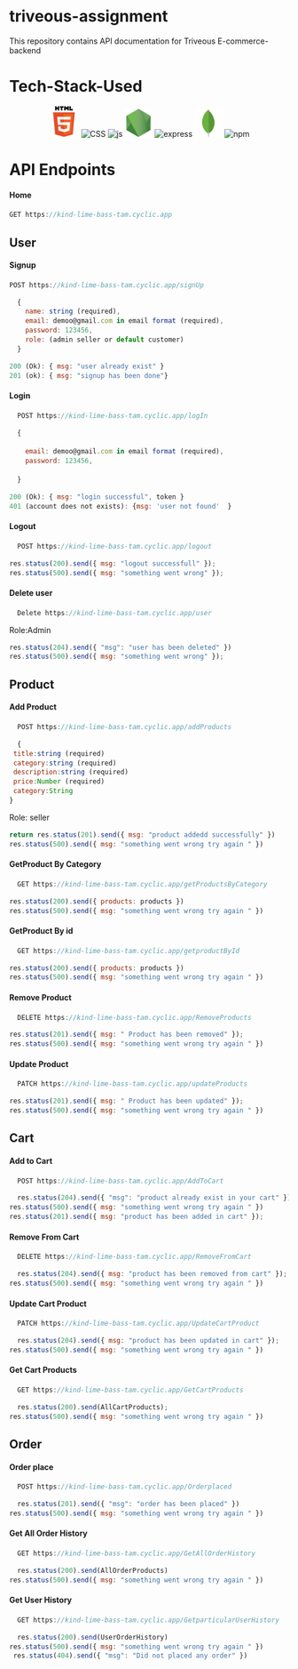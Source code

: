 ﻿# triveous-assignment
This repository contains API documentation for Triveous E-commerce-backend
# Tech-Stack-Used
<p align = "center">
<img src="https://github.com/PrinceCorwin/Useful-tech-icons/blob/main/images/HTML.png" alt="html" width="55" height="55"/>
<img src="https://user-images.githubusercontent.com/25181517/183898674-75a4a1b1-f960-4ea9-abcb-637170a00a75.png" alt="CSS" width="50" height="55"/>
<img src="https://user-images.githubusercontent.com/25181517/117447155-6a868a00-af3d-11eb-9cfe-245df15c9f3f.png" alt="js" width="50" height="50"/>
<img src="https://raw.githubusercontent.com/PrinceCorwin/Useful-tech-icons/main/images/nodejs.png" alt="nodejs" width="50" height="50"/>
<img src="https://res.cloudinary.com/kc-cloud/images/f_auto,q_auto/v1651772163/expressjslogo/expressjslogo.webp?_i=AA" alt="express" width="50" height="50"/>
<img src="https://raw.githubusercontent.com/PrinceCorwin/Useful-tech-icons/main/images/mongodb-leaf.png" alt="mongo" width="50" height="50"/> 
<img src="https://user-images.githubusercontent.com/25181517/121401671-49102800-c959-11eb-9f6f-74d49a5e1774.png" alt="npm" width="50" height="50"/>
  
</p>


# API Endpoints
  #### Home
  ```` javascript
  GET https://kind-lime-bass-tam.cyclic.app
  ````
  ## User

  #### Signup
  ```` javascript
  POST https://kind-lime-bass-tam.cyclic.app/signUp
  ````
````javascript
  {
    name: string (required),
    email: demoo@gmail.com in email format (required),
    password: 123456,
    role: (admin seller or default customer)
  }
````
```` javascript
200 (Ok): { msg: "user already exist" }
201 (ok): { msg: "signup has been done"}
````

#### Login
```` javascript
  POST https://kind-lime-bass-tam.cyclic.app/logIn
  ````
````javascript
  {
    
    email: demoo@gmail.com in email format (required),
    password: 123456,
    
  }
````
```` javascript
200 (Ok): { msg: "login successful", token }
401 (account does not exists): {msg: 'user not found'  }
````
#### Logout
```` javascript
  POST https://kind-lime-bass-tam.cyclic.app/logout
  ````


```` javascript
res.status(200).send({ msg: "logout successfull" });
res.status(500).send({ msg: "something went wrong" });
````
#### Delete user

```` javascript
  Delete https://kind-lime-bass-tam.cyclic.app/user
  ````

Role:Admin

```` javascript
res.status(204).send({ "msg": "user has been deleted" })
res.status(500).send({ msg: "something went wrong" });
````

## Product
#### Add Product
```` javascript
  POST https://kind-lime-bass-tam.cyclic.app/addProducts
  ````
```` javascript
  {
 title:string (required)
 category:string (required)
 description:string (required)
 price:Number (required)
 category:String
}

  ````
Role: seller

```` javascript
return res.status(201).send({ msg: "product addedd successfully" })
res.status(500).send({ msg: "something went wrong try again " })
````
#### GetProduct By Category
```` javascript
  GET https://kind-lime-bass-tam.cyclic.app/getProductsByCategory
  ````


  

```` javascript
res.status(200).send({ products: products })
res.status(500).send({ msg: "something went wrong try again " })
````

#### GetProduct By id
```` javascript
  GET https://kind-lime-bass-tam.cyclic.app/getproductById
  ````


  

```` javascript
res.status(200).send({ products: products })
res.status(500).send({ msg: "something went wrong try again " })
````

#### Remove Product

```` javascript
  DELETE https://kind-lime-bass-tam.cyclic.app/RemoveProducts
  ````


  

```` javascript
res.status(201).send({ msg: " Product has been removed" });
res.status(500).send({ msg: "something went wrong try again " })
````

#### Update Product

```` javascript
  PATCH https://kind-lime-bass-tam.cyclic.app/updateProducts
  ````


  

```` javascript
res.status(201).send({ msg: " Product has been updated" });
res.status(500).send({ msg: "something went wrong try again " })
````

## Cart
#### Add to Cart
```` javascript
  POST https://kind-lime-bass-tam.cyclic.app/AddToCart
  ````



  

```` javascript
  res.status(204).send({ "msg": "product already exist in your cart" })
res.status(500).send({ msg: "something went wrong try again " })
res.status(201).send({ msg: "product has been added in cart" });
````

#### Remove From Cart

```` javascript
  DELETE https://kind-lime-bass-tam.cyclic.app/RemoveFromCart
  ````



  

```` javascript
  res.status(204).send({ msg: "product has been removed from cart" });
res.status(500).send({ msg: "something went wrong try again " })

````

#### Update Cart Product 
```` javascript
  PATCH https://kind-lime-bass-tam.cyclic.app/UpdateCartProduct 
  ````



  

```` javascript
  res.status(204).send({ msg: "product has been updated in cart" });
res.status(500).send({ msg: "something went wrong try again " })

````

#### Get Cart Products

```` javascript
  GET https://kind-lime-bass-tam.cyclic.app/GetCartProducts
  ````



  

```` javascript
  res.status(200).send(AllCartProducts);
res.status(500).send({ msg: "something went wrong try again " })

````

## Order
#### Order place
```` javascript
  POST https://kind-lime-bass-tam.cyclic.app/Orderplaced
  ````



  

```` javascript
  res.status(201).send({ "msg": "order has been placed" })
res.status(500).send({ msg: "something went wrong try again " })

````

#### Get All Order History
```` javascript
  GET https://kind-lime-bass-tam.cyclic.app/GetAllOrderHistory
  ````



  

```` javascript
  res.status(200).send(AllOrderProducts)
res.status(500).send({ msg: "something went wrong try again " })

````

#### Get User History
```` javascript
  GET https://kind-lime-bass-tam.cyclic.app/GetparticularUserHistory
  ````



  

```` javascript
  res.status(200).send(UserOrderHistory)
res.status(500).send({ msg: "something went wrong try again " })
 res.status(404).send({ "msg": "Did not placed any order" })

````


















  




 
